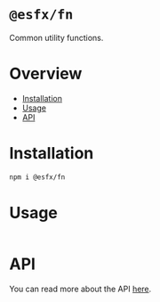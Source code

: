 # `@esfx/fn`

Common utility functions.

# Overview

* [Installation](#installation)
* [Usage](#usage)
* [API](#api)

# Installation

```sh
npm i @esfx/fn
```

# Usage

```ts
```

# API

You can read more about the API [here](https://esfx.github.io/esfx/modules/fn.html).

